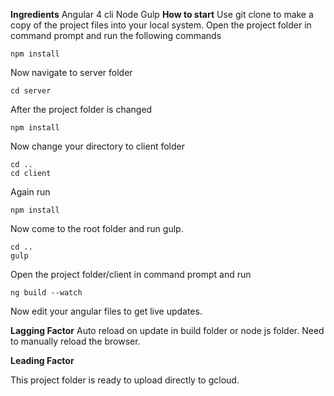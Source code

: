 **Ingredients**
Angular 4 cli
Node
Gulp
**How to start**
Use git clone to make a copy of the project files into your local system.
Open the project folder in command prompt and run the following commands

    npm install
Now navigate to server folder

    cd server
After the project folder is changed

    npm install
Now change your directory to client folder

    cd ..
    cd client
Again run 

    npm install

Now come to the root folder and run gulp.

    cd ..
    gulp 
Open the project folder/client  in command prompt and run

    ng build --watch

Now edit your angular files to get live updates.

**Lagging Factor**
Auto reload on update in build folder or node js folder. Need to manually reload the browser.

**Leading Factor**

This project folder is ready to upload directly to gcloud.